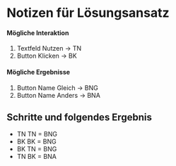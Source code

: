 # Notizen für Lösungsansatz

#### Mögliche Interaktion

<ol>
  <li>Textfeld Nutzen -> TN</li>
  <li>Button Klicken -> BK</li>
</ol>

#### Mögliche Ergebnisse

<ol>
  <li>Button Name Gleich -> BNG</li>
  <li>Button Name Anders -> BNA</li>
</ol>

## Schritte und folgendes Ergebnis
<ul>
  <li>TN TN = BNG</li>
  <li>BK BK = BNG</li>
  <li>BK TN = BNG</li>
  <li>TN BK = BNA</li>
</ul>